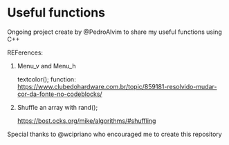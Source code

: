 # Useful functions

Ongoing project create by @PedroAlvim to share my useful functions using C++

REFerences:
1. Menu_v and Menu_h

    textcolor(); function: https://www.clubedohardware.com.br/topic/859181-resolvido-mudar-cor-da-fonte-no-codeblocks/


2. Shuffle an array with rand();

    https://bost.ocks.org/mike/algorithms/#shuffling



Special thanks to @wcipriano who encouraged me to create this repository